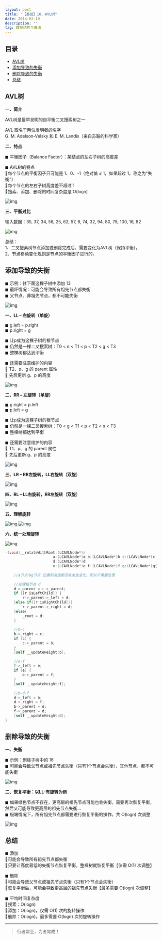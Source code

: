 ```yaml
---
layout: post
title: "【基础】10、AVL树"
date: 2014-02-10
description: ""
tag: 数据结构与算法
---
```







## 目录

* [AVL树](#content1)
* [添加导致的失衡](#content2)
* [删除导致的失衡](#content3)
* [总结](#content4)







<!-- ************************************************ -->
## <a id="content1"></a>AVL树

**一、简介**

AVL树是最早发明的自平衡二叉搜索树之一     

AVL 取名于两位发明者的名字        
G. M. Adelson-Velsky 和 E. M. Landis（来自苏联的科学家）    

**二、特点**

◼ 平衡因子（Balance Factor）：某结点的左右子树的高度差

◼ AVL树的特点     
每个节点的平衡因子只可能是 1、0、-1（绝对值 ≤ 1，如果超过 1，称之为“失衡”）     
每个节点的左右子树高度差不超过 1    
搜索、添加、删除的时间复杂度是 O(logn)      

<img src="/images/DataStructurs/avl1.png" alt="img">

**三、平衡对比**

输入数据：35, 37, 34, 56, 25, 62, 57, 9, 74, 32, 94, 80, 75, 100, 16, 82

<img src="/images/DataStructurs/avl2.png" alt="img">

总结：    
1、二叉搜素树节点添加或删除完成后，需要变化为AVL树（保持平衡）。    
2、节点移动变化规则是节点的平衡因子进行的。    


<!-- ************************************************ -->
## <a id="content2"></a>添加导致的失衡

◼ 示例：往下面这棵子树中添加 13    
◼ 最坏情况：可能会导致所有祖先节点都失衡    
◼ 父节点、非祖先节点，都不可能失衡     

<img src="/images/DataStructurs/avl3.png" alt="img">


**一、LL – 右旋转（单旋）**

◼ g.left = p.right    
◼ p.right = g     

◼ 让p成为这棵子树的根节点     
◼ 仍然是一棵二叉搜索树：T0 < n < T1 < p < T2 < g < T3    
◼ 整棵树都达到平衡    

◼ 还需要注意维护的内容    
 T2、p、g 的 parent 属性    
 先后更新 g、p 的高度    

<img src="/images/DataStructurs/avl4.png" alt="img">


**二、RR – 左旋转（单旋）**

◼ g.right = p.left    
◼ p.left = g     

◼ 让p成为这棵子树的根节点    
◼ 仍然是一棵二叉搜索树：T0 < g < T1 < p < T2 < n < T3    
◼ 整棵树都达到平衡   

◼ 还需要注意维护的内容   
 T1、p、g 的 parent 属性    
 先后更新 g、p 的高度

<img src="/images/DataStructurs/avl5.png" alt="img">



**三、LR – RR左旋转，LL右旋转（双旋）**

<img src="/images/DataStructurs/avl6.png" alt="img">



**四、RL – LL右旋转，RR左旋转（双旋）**

<img src="/images/DataStructurs/avl7.png" alt="img">

**五、理解旋转**

<img src="/images/DataStructurs/avl8.png" alt="img">

<img src="/images/DataStructurs/avl9.png" alt="img">

**六、统一处理旋转**


<img src="/images/DataStructurs/avl10.png" alt="img">

```objectivec
-(void)__rotateWithRoot:(LCAVLNode*)r
                      a:(LCAVLNode*)a b:(LCAVLNode*)b c:(LCAVLNode*)c
                      d:(LCAVLNode*)d
                      e:(LCAVLNode*)e f:(LCAVLNode*)f g:(LCAVLNode*)g{
    
    //a节点与g节点 位置和高度都没有发生变化，所以不需要处理
    
    //处理根节点 d
    d->_parent = r->_parent;
    if ([r isLeftChild]) {
        r->_parent->_left = d;
    }else if([r isRightChild]){
        r->_parent->_right = d;
    }else{
        _root = d;
    }
    
    //b-c
    b->_right = c;
    if (c) {
        c->_parent = b;
    }
    [self __updateHeight:b];
    
    //e-f
    f->_left = e;
    if (e) {
        e->_parent = f;
    }
    [self __updateHeight:f];
    
    //b-d-f
    d->_left = b;
    d->_right = f;
    b->_parent = d;
    f->_parent = d;
    [self __updateHeight:d];
}
```



<!-- ************************************************ -->
## <a id="content3"></a>删除导致的失衡

**一、失衡**

◼ 示例：删除子树中的 16     
◼ 可能会导致父节点或祖先节点失衡（只有1个节点会失衡），其他节点，都不可能失衡

<img src="/images/DataStructurs/avl11.png" alt="img">

**二、恢复平衡：以LL-有旋转为例**

◼ 如果绿色节点不存在，更高层的祖先节点可能也会失衡，需要再次恢复平衡，然后又可能导致更高层的祖先节点失衡...   
◼ 极端情况下，所有祖先节点都需要进行恢复平衡的操作，共 O(logn) 次调整   

<img src="/images/DataStructurs/avl12.png" alt="img">


<!-- ************************************************ -->
## <a id="content4"></a>总结

 ◼ 添加   
 可能会导致所有祖先节点都失衡   
 只要让高度最低的失衡节点恢复平衡，整棵树就恢复平衡【仅需 O(1) 次调整】
  
 ◼ 删除    
 可能会导致父节点或祖先节点失衡（只有1个节点会失衡）    
 恢复平衡后，可能会导致更高层的祖先节点失衡【最多需要 O(logn) 次调整】
 
 ◼ 平均时间复杂度    
 搜索：O(logn)    
 添加：O(logn)，仅需 O(1) 次的旋转操作   
 删除：O(logn)，最多需要 O(logn) 次的旋转操作    



----------
>  行者常至，为者常成！


